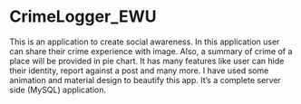 # CrimeLogger_EWU
This is an application to create social awareness. In this application user can share their crime experience with image. Also, a summary of crime of a place will be provided in pie chart. It has many features like user can hide their identity, report against a post and many more. I have used some animation and material design to beautify this app. It’s a complete server side (MySQL) application. 
